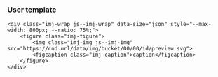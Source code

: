 ### User template

    <div class="imj-wrap js--imj-wrap" data-size="json" style="--max-width: 800px; --ratio: 75%;">
        <figure class="imj-figure">
            <img class="imj-img js--imj-img" src="https://cnd.url/data/img/bucket/00/00/id/preview.svg">
            <figcaption class="imj-caption">caption</figcaption>
        </figure>
    </div>